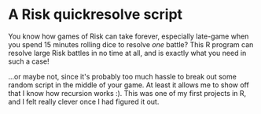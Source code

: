 # A Risk quickresolve script

You know how games of Risk can take forever, especially late-game when you spend 15 minutes rolling dice to resolve *one* battle? This R program can resolve large Risk battles in no time at all, and is exactly what you need in such a case!

...or maybe not, since it's probably too much hassle to break out some random script in the middle of your game. At least it allows me to show off that I know how recursion works :). This was one of my first projects in R, and I felt really clever once I had figured it out.
